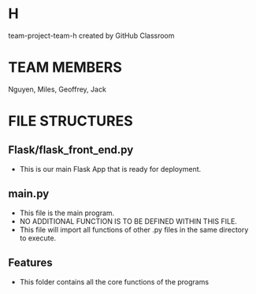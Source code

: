 # H
team-project-team-h created by GitHub Classroom

# TEAM MEMBERS
Nguyen, Miles, Geoffrey, Jack

# FILE STRUCTURES

## Flask/flask_front_end.py
- This is our main Flask App that is ready for deployment.

## main.py
- This file is the main program.
- NO ADDITIONAL FUNCTION IS TO BE DEFINED WITHIN THIS FILE.
- This file will import all functions of other .py files in the same directory to execute.

## Features
- This folder contains all the core functions of the programs
